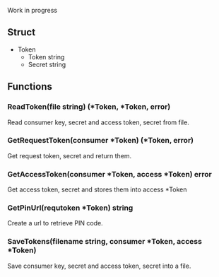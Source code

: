 Work in progress


## Struct
- Token
    - Token string
    - Secret string

## Functions
### ReadToken(file string) (\*Token, \*Token, error)
Read consumer key, secret and access token, secret from file.

### GetRequestToken(consumer \*Token) (\*Token, error)
Get request token, secret and return them.

### GetAccessToken(consumer \*Token, access \*Token) error
Get access token, secret and stores them into access \*Token

### GetPinUrl(requtoken \*Token) string
Create a url to retrieve PIN code.

### SaveTokens(filename string, consumer \*Token, access \*Token)
Save consumer key, secret and access token, secret into a file.
